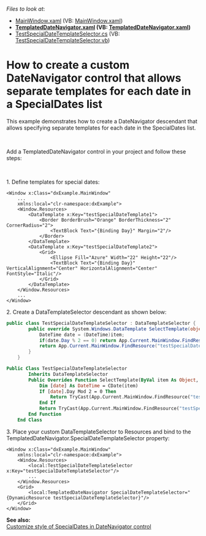 <!-- default file list -->
*Files to look at*:

* [MainWindow.xaml](./CS/DateNavigator/MainWindow.xaml) (VB: [MainWindow.xaml](./VB/DateNavigator/MainWindow.xaml))
* **[TemplatedDateNavigator.xaml](./CS/DateNavigator/TemplatedDateNavigator.xaml) (VB: [TemplatedDateNavigator.xaml](./VB/DateNavigator/TemplatedDateNavigator.xaml))**
* [TestSpecialDateTemplateSelector.cs](./CS/DateNavigator/TestSpecialDateTemplateSelector.cs) (VB: [TestSpecialDateTemplateSelector.vb](./VB/DateNavigator/TestSpecialDateTemplateSelector.vb))
<!-- default file list end -->
# How to create a custom DateNavigator control that allows separate templates for each date in a SpecialDates list


<p>This example demonstrates how to create a DateNavigator descendant that allows specifying separate templates for each date in the SpecialDates list.</p><br />
<p>Add a TemplatedDateNavigator control in your project and follow these steps:</p><br />
<p>1. Define templates for special dates:</p>

```xaml
<Window x:Class="dxExample.MainWindow"
    ...
    xmlns:local="clr-namespace:dxExample">
    <Window.Resources>
        <DataTemplate x:Key="testSpecialDateTemplate1">
            <Border BorderBrush="Orange" BorderThickness="2" CornerRadius="2">
                <TextBlock Text="{Binding Day}" Margin="2"/>
            </Border>
        </DataTemplate>
        <DataTemplate x:Key="testSpecialDateTemplate2">
            <Grid>
                <Ellipse Fill="Azure" Width="22" Height="22"/>
                <TextBlock Text="{Binding Day}" VerticalAlignment="Center" HorizontalAlignment="Center" FontStyle="Italic"/>
            </Grid>
        </DataTemplate>
    </Window.Resources>
    ...
</Window>
```

<p> </p><p>2. Create a DataTemplateSelector descendant as shown below:</p>

```cs
public class TestSpecialDateTemplateSelector : DataTemplateSelector {
        public override System.Windows.DataTemplate SelectTemplate(object item, DependencyObject container) {
            DateTime date = (DateTime)item;
            if(date.Day % 2 == 0) return App.Current.MainWindow.FindResource("testSpecialDateTemplate1") as DataTemplate;
            return App.Current.MainWindow.FindResource("testSpecialDateTemplate2") as DataTemplate;
        }
    }
```

<p> </p>

```vb
Public Class TestSpecialDateTemplateSelector
		Inherits DataTemplateSelector
		Public Overrides Function SelectTemplate(ByVal item As Object, ByVal container As DependencyObject) As System.Windows.DataTemplate
			Dim [date] As DateTime = CDate(item)
			If [date].Day Mod 2 = 0 Then
				Return TryCast(App.Current.MainWindow.FindResource("testSpecialDateTemplate1"), DataTemplate)
			End If
			Return TryCast(App.Current.MainWindow.FindResource("testSpecialDateTemplate2"), DataTemplate)
		End Function
	End Class
```

<p> </p><p>3. Place your custom DataTemplateSelector to Resources and bind to the TemplatedDateNavigator.SpecialDateTemplateSelector property:</p>

```xaml
<Window x:Class="dxExample.MainWindow"
    xmlns:local="clr-namespace:dxExample">
    <Window.Resources>
        <local:TestSpecialDateTemplateSelector x:Key="testSpecialDateTemplateSelector"/>
        ...
    </Window.Resources>
    <Grid>
        <local:TemplatedDateNavigator SpecialDateTemplateSelector="{DynamicResource testSpecialDateTemplateSelector}"/>
    </Grid>
</Window>
```

<p> </p><p><strong>See also:</strong><strong><br />
</strong><a href="https://www.devexpress.com/Support/Center/p/Q338480">Customize style of SpecialDates in DateNavigator control</a></p>

<br/>


